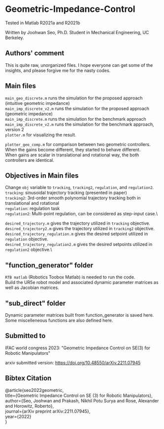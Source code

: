 # Geometric-Impedance-Control
Tested in Matlab R2021a and R2021b

Written by Joohwan Seo, Ph.D. Student in Mechanical Engineering, UC Berkeley.

## Authors' comment
This is quite raw, unorganized files. I hope everyone can get some of the insights, and please forgive me for the nasty codes.


## Main files
`main_geo_discrete.m` runs the simulation for the proposed approach (intuitive geometric impedance)\
`main_imp_discrete_v2.m` runs the simulation for the proposed approach (geometric impedance)\
`main_imp_discrete.m` runs the simulation for the benchmark approach \
`main_imp_discrete_v2.m` runs the simulation for the benchmark approach, version 2 \
`plotter.m` for visualizing the result.

`plotter_geo_comp.m` for comparison between two geometric controllers. When the gains become different, they started to behave different.\
When gains are scalar in translational and rotational way, the both controllers are identical.

## Objectives in Main files
Change `obj` variable to `tracking`, `tracking2`, `regulation`, and `regulation2`.
`tracking`: sinusoidal trajectory tracking (presented in paper)\
`tracking2`: 3rd-order smooth polynomial trajectory tracking both in translational and rotational\
`regulation`: regulation task\
`regulation2`: Multi-point regulation, can be considered as step-input case.\

`desired_trajectory.m` gives the trajectory utilized in `tracking` objective.\
`desired_trajectory2.m` gives the trajectory utilized in `tracking2` objective.\
`desired_trajectory_regulation.m` gives the desired setpoint utilized in `regulation` objective.\
`desired_trajectory_regulation2.m` gives the desired setpoints utilized in `regulation2` objective.\

## "function_generator" folder
`RTB matlab` (Robotics Toobox Matlab) is needed to run the code. \
Build the UR5e robot model and associated dynamic parameter matrices as well as Jacobian matrices.

## "sub_direct" folder
Dynamic parameter matrices built from function_generator is saved here. Some miscelleneous functions are also defined here.

## Submitted to
IFAC world congress 2023:
"Geometric Impedance Control on SE(3) for Robotic Manipulators"

arxiv submitted version:
https://doi.org/10.48550/arXiv.2211.07945

## Bibtex Citation
@article{seo2022geometric, \
  title={Geometric Impedance Control on SE (3) for Robotic Manipulators},\
  author={Seo, Joohwan and Prakash, Nikhil Potu Surya and Rose, Alexander and Horowitz, Roberto},\
  journal={arXiv preprint arXiv:2211.07945},\
  year={2022}\
}
